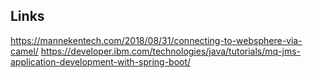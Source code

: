 

## Links
<https://mannekentech.com/2018/08/31/connecting-to-websphere-via-camel/>
<https://developer.ibm.com/technologies/java/tutorials/mq-jms-application-development-with-spring-boot/>